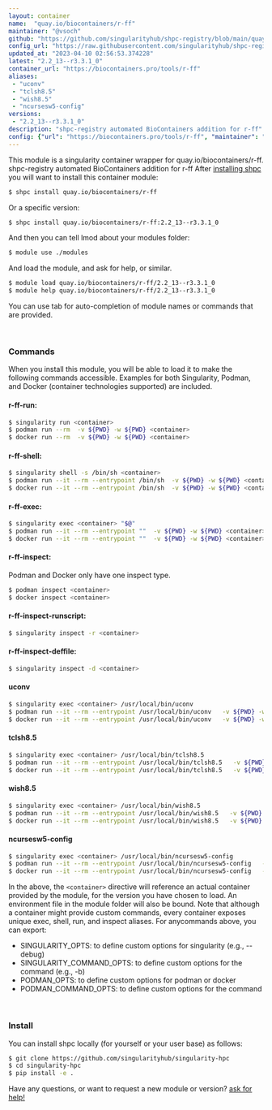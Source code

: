 ```yaml
---
layout: container
name:  "quay.io/biocontainers/r-ff"
maintainer: "@vsoch"
github: "https://github.com/singularityhub/shpc-registry/blob/main/quay.io/biocontainers/r-ff/container.yaml"
config_url: "https://raw.githubusercontent.com/singularityhub/shpc-registry/main/quay.io/biocontainers/r-ff/container.yaml"
updated_at: "2023-04-10 02:56:53.374228"
latest: "2.2_13--r3.3.1_0"
container_url: "https://biocontainers.pro/tools/r-ff"
aliases:
 - "uconv"
 - "tclsh8.5"
 - "wish8.5"
 - "ncursesw5-config"
versions:
 - "2.2_13--r3.3.1_0"
description: "shpc-registry automated BioContainers addition for r-ff"
config: {"url": "https://biocontainers.pro/tools/r-ff", "maintainer": "@vsoch", "description": "shpc-registry automated BioContainers addition for r-ff", "latest": {"2.2_13--r3.3.1_0": "sha256:6c7d51e3d5776ba08b8e19e46fe852c7cbd0a956348bf40868a77b3edd3a66ef"}, "tags": {"2.2_13--r3.3.1_0": "sha256:6c7d51e3d5776ba08b8e19e46fe852c7cbd0a956348bf40868a77b3edd3a66ef"}, "docker": "quay.io/biocontainers/r-ff", "aliases": {"uconv": "/usr/local/bin/uconv", "tclsh8.5": "/usr/local/bin/tclsh8.5", "wish8.5": "/usr/local/bin/wish8.5", "ncursesw5-config": "/usr/local/bin/ncursesw5-config"}}
---
```


This module is a singularity container wrapper for quay.io/biocontainers/r-ff.
shpc-registry automated BioContainers addition for r-ff
After [installing shpc](#install) you will want to install this container module:


```bash
$ shpc install quay.io/biocontainers/r-ff
```

Or a specific version:

```bash
$ shpc install quay.io/biocontainers/r-ff:2.2_13--r3.3.1_0
```

And then you can tell lmod about your modules folder:

```bash
$ module use ./modules
```

And load the module, and ask for help, or similar.

```bash
$ module load quay.io/biocontainers/r-ff/2.2_13--r3.3.1_0
$ module help quay.io/biocontainers/r-ff/2.2_13--r3.3.1_0
```

You can use tab for auto-completion of module names or commands that are provided.

<br>

### Commands

When you install this module, you will be able to load it to make the following commands accessible.
Examples for both Singularity, Podman, and Docker (container technologies supported) are included.

#### r-ff-run:

```bash
$ singularity run <container>
$ podman run --rm  -v ${PWD} -w ${PWD} <container>
$ docker run --rm  -v ${PWD} -w ${PWD} <container>
```

#### r-ff-shell:

```bash
$ singularity shell -s /bin/sh <container>
$ podman run --it --rm --entrypoint /bin/sh  -v ${PWD} -w ${PWD} <container>
$ docker run --it --rm --entrypoint /bin/sh  -v ${PWD} -w ${PWD} <container>
```

#### r-ff-exec:

```bash
$ singularity exec <container> "$@"
$ podman run --it --rm --entrypoint ""  -v ${PWD} -w ${PWD} <container> "$@"
$ docker run --it --rm --entrypoint ""  -v ${PWD} -w ${PWD} <container> "$@"
```

#### r-ff-inspect:

Podman and Docker only have one inspect type.

```bash
$ podman inspect <container>
$ docker inspect <container>
```

#### r-ff-inspect-runscript:

```bash
$ singularity inspect -r <container>
```

#### r-ff-inspect-deffile:

```bash
$ singularity inspect -d <container>
```


#### uconv

```bash
$ singularity exec <container> /usr/local/bin/uconv
$ podman run --it --rm --entrypoint /usr/local/bin/uconv   -v ${PWD} -w ${PWD} <container> -c " $@"
$ docker run --it --rm --entrypoint /usr/local/bin/uconv   -v ${PWD} -w ${PWD} <container> -c " $@"
```


#### tclsh8.5

```bash
$ singularity exec <container> /usr/local/bin/tclsh8.5
$ podman run --it --rm --entrypoint /usr/local/bin/tclsh8.5   -v ${PWD} -w ${PWD} <container> -c " $@"
$ docker run --it --rm --entrypoint /usr/local/bin/tclsh8.5   -v ${PWD} -w ${PWD} <container> -c " $@"
```


#### wish8.5

```bash
$ singularity exec <container> /usr/local/bin/wish8.5
$ podman run --it --rm --entrypoint /usr/local/bin/wish8.5   -v ${PWD} -w ${PWD} <container> -c " $@"
$ docker run --it --rm --entrypoint /usr/local/bin/wish8.5   -v ${PWD} -w ${PWD} <container> -c " $@"
```


#### ncursesw5-config

```bash
$ singularity exec <container> /usr/local/bin/ncursesw5-config
$ podman run --it --rm --entrypoint /usr/local/bin/ncursesw5-config   -v ${PWD} -w ${PWD} <container> -c " $@"
$ docker run --it --rm --entrypoint /usr/local/bin/ncursesw5-config   -v ${PWD} -w ${PWD} <container> -c " $@"
```



In the above, the `<container>` directive will reference an actual container provided
by the module, for the version you have chosen to load. An environment file in the
module folder will also be bound. Note that although a container
might provide custom commands, every container exposes unique exec, shell, run, and
inspect aliases. For anycommands above, you can export:

 - SINGULARITY_OPTS: to define custom options for singularity (e.g., --debug)
 - SINGULARITY_COMMAND_OPTS: to define custom options for the command (e.g., -b)
 - PODMAN_OPTS: to define custom options for podman or docker
 - PODMAN_COMMAND_OPTS: to define custom options for the command

<br>

### Install

You can install shpc locally (for yourself or your user base) as follows:

```bash
$ git clone https://github.com/singularityhub/singularity-hpc
$ cd singularity-hpc
$ pip install -e .
```

Have any questions, or want to request a new module or version? [ask for help!](https://github.com/singularityhub/singularity-hpc/issues)